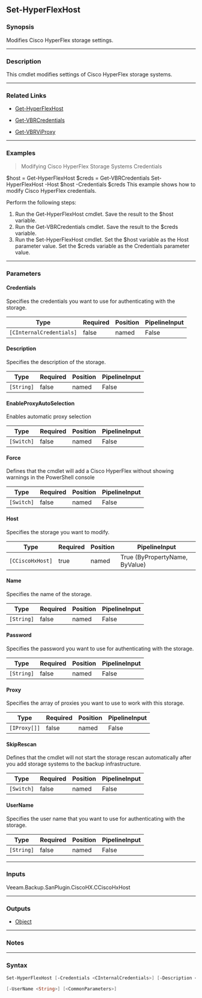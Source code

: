 Set-HyperFlexHost
-----------------

### Synopsis
Modifies Cisco HyperFlex storage settings.

---

### Description

This cmdlet modifies settings of Cisco HyperFlex storage systems.

---

### Related Links
* [Get-HyperFlexHost](Get-HyperFlexHost)

* [Get-VBRCredentials](Get-VBRCredentials)

* [Get-VBRViProxy](Get-VBRViProxy)

---

### Examples
> Modifying Cisco HyperFlex Storage Systems Credentials

$host = Get-HyperFlexHost
$creds = Get-VBRCredentials
Set-HyperFlexHost -Host $host -Credentials $creds
This example shows how to modify Cisco HyperFlex credentials.

Perform the following steps:
1. Run the Get-HyperFlexHost cmdlet. Save the result to the $host variable.
2. Run the Get-VBRCredentials cmdlet. Save the result to the $creds variable.
3. Run the Set-HyperFlexHost cmdlet. Set the $host variable as the Host parameter value. Set the $creds variable as the Credentials parameter value.

---

### Parameters
#### **Credentials**
Specifies the credentials you want to use for authenticating with the storage.

|Type                    |Required|Position|PipelineInput|
|------------------------|--------|--------|-------------|
|`[CInternalCredentials]`|false   |named   |False        |

#### **Description**
Specifies the description of the storage.

|Type      |Required|Position|PipelineInput|
|----------|--------|--------|-------------|
|`[String]`|false   |named   |False        |

#### **EnableProxyAutoSelection**
Enables automatic proxy selection

|Type      |Required|Position|PipelineInput|
|----------|--------|--------|-------------|
|`[Switch]`|false   |named   |False        |

#### **Force**
Defines that the cmdlet will add a Cisco HyperFlex without showing warnings in the PowerShell console

|Type      |Required|Position|PipelineInput|
|----------|--------|--------|-------------|
|`[Switch]`|false   |named   |False        |

#### **Host**
Specifies the storage you want to modify.

|Type            |Required|Position|PipelineInput                 |
|----------------|--------|--------|------------------------------|
|`[CCiscoHxHost]`|true    |named   |True (ByPropertyName, ByValue)|

#### **Name**
Specifies the name of the storage.

|Type      |Required|Position|PipelineInput|
|----------|--------|--------|-------------|
|`[String]`|false   |named   |False        |

#### **Password**
Specifies the password you want to use for authenticating with the storage.

|Type      |Required|Position|PipelineInput|
|----------|--------|--------|-------------|
|`[String]`|false   |named   |False        |

#### **Proxy**
Specifies the array of proxies you want to use to work with this storage.

|Type        |Required|Position|PipelineInput|
|------------|--------|--------|-------------|
|`[IProxy[]]`|false   |named   |False        |

#### **SkipRescan**
Defines that the cmdlet will not start the storage rescan automatically after you add storage systems to the backup infrastructure.

|Type      |Required|Position|PipelineInput|
|----------|--------|--------|-------------|
|`[Switch]`|false   |named   |False        |

#### **UserName**
Specifies the user name that you want to use for authenticating with the storage.

|Type      |Required|Position|PipelineInput|
|----------|--------|--------|-------------|
|`[String]`|false   |named   |False        |

---

### Inputs
Veeam.Backup.SanPlugin.CiscoHX.CCiscoHxHost

---

### Outputs
* [Object](https://learn.microsoft.com/en-us/dotnet/api/System.Object)

---

### Notes

---

### Syntax
```PowerShell
Set-HyperFlexHost [-Credentials <CInternalCredentials>] [-Description <String>] [-EnableProxyAutoSelection] [-Force] -Host <CCiscoHxHost> [-Name <String>] [-Password <String>] [-Proxy <IProxy[]>] [-SkipRescan] 
```
```PowerShell
[-UserName <String>] [<CommonParameters>]
```

